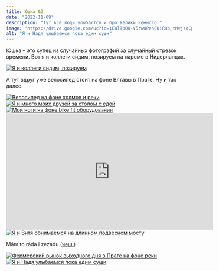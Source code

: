 ```yaml
---
title: Юшка №2
date: "2022-11-09"
description: "Тут все люди улыбаются и про велики немного."
image: "https://drive.google.com/uc?id=1EWlTpQH-V5rwOPehEUiRHp_tMvjsqCpm"
alt: "Я и Надя улыбаемся пока едим суши"
---
```


Юшка – это супец из случайных фотографий за случайный отрезок времени. Вот я и коллеги сидим, позируем на пароме в Нидерландах.

<a href="https://drive.google.com/uc?id=1mexkd68ZsS8MdlEaIBPeThImIh5WUEXf" target="_blank" rel="norferrer">
    <img src="https://drive.google.com/uc?id=1hR8sOp1fo7k-mihvpNBFBuAUkL_TR8FT" alt="Я и коллеги сидим, позируем" title="Я и коллеги сидим, позируем"/>
</a>

А тут вдруг уже велосипед стоит на фоне Влтавы в Праге. Ну и так далее.

<a href="https://drive.google.com/uc?id=1faHwOp-Wqgo3lsIekx_fM71VB-oHKax_" target="_blank" rel="norferrer">
    <img src="https://drive.google.com/uc?id=1ZuNbNh3pUfRgee0etW39TE76R-yixbV6" alt="Велосипед на фоне холмов и реки" title="Велосипед на фоне холмов и реки"/>
</a>

<a href="https://drive.google.com/uc?id=1_BoU1HqcbtGUIBcFMR0wmTm_CMOuQci-" target="_blank" rel="norferrer">
    <img src="https://drive.google.com/uc?id=1lQ3d--dpu20KSMGuOVcFduE_7HEPyMhQ" alt="Я и много моих друзей за столом с едой" title="Я и много моих друзей за столом с едой"/>
</a>

<a href="https://drive.google.com/uc?id=1SPVBPR6A-JTwk4ojbhdWQS_lj6S8pFo9" target="_blank" rel="norferrer">
    <img src="https://drive.google.com/uc?id=1PaTuz21hEV11Lo9A6lWVHqAH3hdXamfO" alt="Мои ноги на фоне bike fit оборудования" title="Мои ноги на фоне bike fit оборудования"/>
</a>

<iframe width="560" height="315" src="https://www.youtube.com/embed/dLD7go31Lso" title="YouTube video player" frameborder="0" allow="accelerometer; autoplay; clipboard-write; encrypted-media; gyroscope; picture-in-picture" allowfullscreen></iframe>

<a href="https://drive.google.com/uc?id=1Jc8qr1bEmD9gEVbUrtDyqkrOi_excy8f" target="_blank" rel="norferrer">
    <img src="https://drive.google.com/uc?id=1vHTxI2AYfrIXMBV89XUWzBbeUqX_vefj" alt="Я и Витя обнимаемся на длинном подвесном мосту" title="Я и Витя обнимаемся на длинном подвесном мосту"/>
</a>

Mám to ráda i zezadu (<a href="https://translate.google.ru/?hl=ru&tab=TT&sl=cs&tl=ru&text=Mam%20to%20rada%20i%20zezadu&op=translate" target="_blank" rel="norferrer">чеш.</a>)

<a href="https://drive.google.com/uc?id=1UxI87xKsTMqGXM0pgGhMFFmkPlinKe4o" target="_blank" rel="norferrer">
    <img src="https://drive.google.com/uc?id=1VTYuBeUWMV8ytxtpOEZ_RAJY5-7MX3YT" alt="Фермерский рынок выходного дня в Праге на фоне реки" title="Фермерский рынок выходного дня в Праге на фоне реки"/>
</a>

<a href="https://drive.google.com/uc?id=1X-UBNLMlNmiM1mpJB5e1ynVprNtHGnrE" target="_blank" rel="norferrer">
    <img src="https://drive.google.com/uc?id=1EWlTpQH-V5rwOPehEUiRHp_tMvjsqCpm" alt="Я и Надя улыбаемся пока едим суши" title="Я и Надя улыбаемся пока едим суши"/>
</a>


